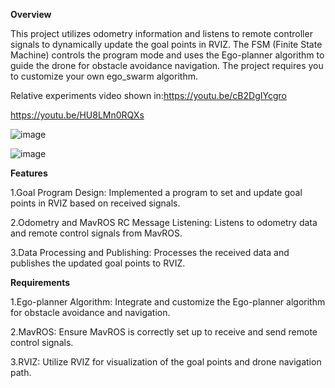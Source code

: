 **Overview**

This project utilizes odometry information and listens to remote controller signals to dynamically update the goal points in RVIZ. The FSM (Finite State Machine) controls the program mode and uses the Ego-planner algorithm to guide the drone for obstacle avoidance navigation. The project requires you to customize your own ego_swarm algorithm.


Relative experiments video shown in:https://youtu.be/cB2DgIYcgro

https://youtu.be/HU8LMn0RQXs

![image](https://github.com/CutiCupcake/ego_swarm_rviz/assets/113587573/b6afb467-9ebe-4824-b6f2-d4761dc25ec6)

![image](https://github.com/CutiCupcake/ego_swarm_rviz/assets/113587573/f33cbfef-3981-4c29-9035-a8d7ed46bb02)



**Features**

1.Goal Program Design: Implemented a program to set and update goal points in RVIZ based on received signals.

2.Odometry and MavROS RC Message Listening: Listens to odometry data and remote control signals from MavROS.

3.Data Processing and Publishing: Processes the received data and publishes the updated goal points to RVIZ.

**Requirements**

1.Ego-planner Algorithm: Integrate and customize the Ego-planner algorithm for obstacle avoidance and navigation.

2.MavROS: Ensure MavROS is correctly set up to receive and send remote control signals.

3.RVIZ: Utilize RVIZ for visualization of the goal points and drone navigation path.
